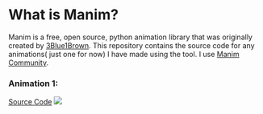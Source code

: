 # What is Manim?
Manim is a free, open source, python animation library that was originally created by [3Blue1Brown](https://www.3blue1brown.com/). 
This repository contains the source code for any animations( just one for now) I have made using the tool. I use [Manim Community](https://www.manim.community/).

### Animation 1:
[Source Code](https://github.com/asheryoung10/manim/blob/main/Source/pointChargeElectricField.py)
![](https://github.com/asheryoung10/manim/blob/main/Output/pointChargeElectricField.gif) 

